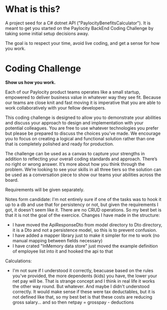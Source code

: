 # What is this?

A project seed for a C# dotnet API ("PaylocityBenefitsCalculator").  It is meant to get you started on the Paylocity BackEnd Coding Challenge by taking some initial setup decisions away.

The goal is to respect your time, avoid live coding, and get a sense for how you work.

# Coding Challenge

**Show us how you work.**

Each of our Paylocity product teams operates like a small startup, empowered to deliver business value in
whatever way they see fit. Because our teams are close knit and fast moving it is imperative that you are able
to work collaboratively with your fellow developers. 

This coding challenge is designed to allow you to demonstrate your abilities and discuss your approach to
design and implementation with your potential colleagues. You are free to use whatever technologies you
prefer but please be prepared to discuss the choices you’ve made. We encourage you to focus on creating a
logical and functional solution rather than one that is completely polished and ready for production.

The challenge can be used as a canvas to capture your strengths in addition to reflecting your overall coding
standards and approach. There’s no right or wrong answer.  It’s more about how you think through the
problem. We’re looking to see your skills in all three tiers so the solution can be used as a conversation piece
to show our teams your abilities across the board.

Requirements will be given separately.


Notes form candidate:
I'm not entirely sure if one of the tasks was to hook it up to a db and use that for persistency or not, but given the requirements I got, it doesn't seem like it. There are no CRUD operations. So my best bet is that it is not the goal of the exercice. 
Changes I have made in the structure:
- I have moved the ApiResponseDto from model directory to Dto directory, it is a Dto and not a persistence model, so this is to prevent confusion.
- I have added a mapper library just to make it simpler for me to work (no manual mapping between fields necessary)
- I have crated "InMemory data store" just moved the example definition of employee list into it and hooked the api to that

Calculations:
- I'm not sure if I understood it correctly, beacuase based on the rules you've provided, the more dependents (kids) you have, the lower your net pay will be. That is strange concept and I think in real life it works the other way round. But whatever. And maybe I didn't understood correctly.
It would make sense if these were tax deductables, but it is not defined like that, so my best bet is that these costs are reducing gross salary... and so then netpay = grosspay - deductions
